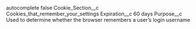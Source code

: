 <?xml version="1.0" encoding="UTF-8"?>
<CustomMetadata xmlns="http://soap.sforce.com/2006/04/metadata" xmlns:xsi="http://www.w3.org/2001/XMLSchema-instance" xmlns:xsd="http://www.w3.org/2001/XMLSchema">
    <label>autocomplete</label>
    <protected>false</protected>
    <values>
        <field>Cookie_Section__c</field>
        <value xsi:type="xsd:string">Cookies_that_remember_your_settings</value>
    </values>
    <values>
        <field>Expiration__c</field>
        <value xsi:type="xsd:string">60 days</value>
    </values>
    <values>
        <field>Purpose__c</field>
        <value xsi:type="xsd:string">Used to determine whether the browser remembers a user’s login username</value>
    </values>
</CustomMetadata>
